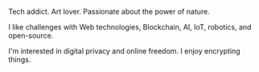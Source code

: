 Tech addict. Art lover. Passionate about the power of nature.

I like challenges with Web technologies, Blockchain, AI, IoT, robotics, and open-source.

I'm interested in digital privacy and online freedom. I enjoy encrypting things.

